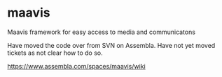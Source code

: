maavis
======

Maavis framework for easy access to media and communicatons

Have moved the code over from SVN on Assembla. Have not yet moved tickets as not clear how to do so.

https://www.assembla.com/spaces/maavis/wiki
